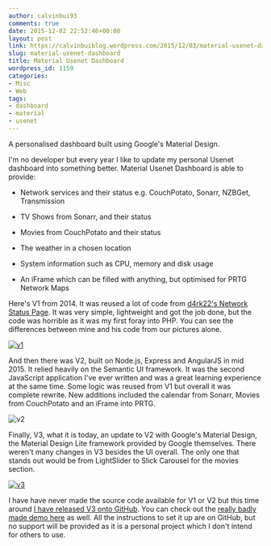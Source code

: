 ```yaml
---
author: calvinbui93
comments: true
date: 2015-12-02 22:52:46+00:00
layout: post
link: https://calvinbuiblog.wordpress.com/2015/12/03/material-usenet-dashboard/
slug: material-usenet-dashboard
title: Material Usenet Dashboard
wordpress_id: 1159
categories:
- Misc
- Web
tags:
- dashboard
- material
- usenet
---
```


A personalised dashboard built using Google's Material Design.

<!-- more -->

I'm no developer but every year I like to update my personal Usenet dashboard into something better. Material Usenet Dashboard is able to provide:



	
  * Network services and their status e.g. CouchPotato, Sonarr, NZBGet, Transmission

	
  * TV Shows from Sonarr, and their status

	
  * Movies from CouchPotato and their status

	
  * The weather in a chosen location

	
  * System information such as CPU, memory and disk usage

	
  * An iFrame which can be filled with anything, but optimised for PRTG Network Maps


Here's V1 from 2014. It was reused a lot of code from [d4rk22's Network Status Page](https://github.com/d4rk22/Network-Status-Page). It was very simple, lightweight and got the job done, but the code was horrible as it was my first foray into PHP. You can see the differences between mine and his code from our pictures alone.

[![v1](https://calvin.me/mymedia/uploads/2015/12/v1-1024x309.png)](http://calvinbuiblog.files.wordpress.com/2015/12/v1.png)

And then there was V2, built on Node.js, Express and AngularJS in mid 2015. It relied heavily on the Semantic UI framework. It was the second JavaScript application I've ever written and was a great learning experience at the same time. Some logic was reused from V1 but overall it was complete rewrite. New additions included the calendar from Sonarr, Movies from CouchPotato and an iFrame into PRTG.

![v2](https://calvin.me/mymedia/uploads/2015/12/v1-done-1024x444.png)

Finally, V3, what it is today, an update to V2 with Google's Material Design, the Material Design Lite framework provided by Google themselves. There weren't many changes in V3 besides the UI overall. The only one that stands out would be from LightSlider to Slick Carousel for the movies section.

[![v3](https://calvin.me/mymedia/uploads/2015/12/v3-1024x509.png)](http://calvinbuiblog.files.wordpress.com/2015/12/v3.png)

I have have never made the source code available for V1 or V2 but this time around [I have released V3 onto GitHub](https://github.com/calvinbui/Material-Usenet-Dashboard). You can check out the [really badly made demo here](http://calvinbui.github.io/Material-Usenet-Dashboard/) as well. All the instructions to set it up are on GitHub, but no support will be provided as it is a personal project which I don't intend for others to use.
